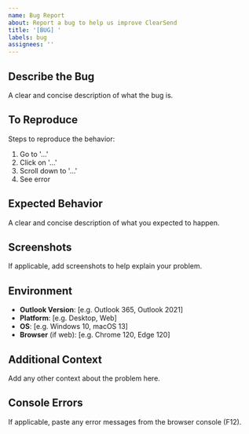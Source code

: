 ```yaml
---
name: Bug Report
about: Report a bug to help us improve ClearSend
title: '[BUG] '
labels: bug
assignees: ''
---
```


## Describe the Bug
A clear and concise description of what the bug is.

## To Reproduce
Steps to reproduce the behavior:
1. Go to '...'
2. Click on '...'
3. Scroll down to '...'
4. See error

## Expected Behavior
A clear and concise description of what you expected to happen.

## Screenshots
If applicable, add screenshots to help explain your problem.

## Environment
- **Outlook Version**: [e.g. Outlook 365, Outlook 2021]
- **Platform**: [e.g. Desktop, Web]
- **OS**: [e.g. Windows 10, macOS 13]
- **Browser** (if web): [e.g. Chrome 120, Edge 120]

## Additional Context
Add any other context about the problem here.

## Console Errors
If applicable, paste any error messages from the browser console (F12).
